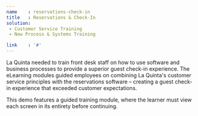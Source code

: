 ```yaml
---
name    : reservations-check-in
title   : Reservations & Check-In
solution:
 - Customer Service Training
 - New Process & Systems Training

link    : '#'
---
```

La Quinta needed to train front desk staff on how to use software and business processes to provide a superior guest check-in experience. The eLearning modules guided employees on combining La Quinta's customer service principles with the reservations software – creating a guest check-in experience that exceeded customer expectations.

This demo features a guided training module, where the learner must view each screen in its entirety before continuing.
